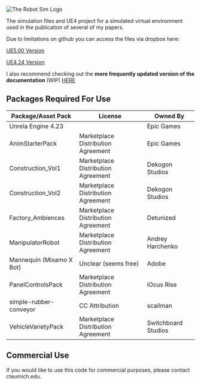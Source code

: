 ![The Robot Sim Logo](https://user-images.githubusercontent.com/38667845/186763034-a21928c0-3876-482f-a26b-edfbcec66df8.png)

The simulation files and UE4 project for a simulated virtual environment used in the publication of several of my papers. 

Due to limitations on github you can access the files via dropbox here: 

[UE5.00 Version](https://www.dropbox.com/t/ZBqOv869i415vQuh)

[UE4.24 Version](https://www.dropbox.com/t/H4Cth98EV96Tsh8c)



I also recommend checking out the **more frequently updated version of the documentation** (WIP) [HERE](https://fuzzy-group-9b3.notion.site/The-Robot-Sim-Documentation-48a3e197d3784167b3a1de16c9e13135)



## Packages Required For Use

| Package/Asset Pack | License | Owned By |
| --- | --- | --- |
| Unrela Engine 4.23 |  | Epic Games |
| AnimStarterPack | Marketplace Distribution Agreement | Epic Games |
| Construction_Vol1 | Marketplace Distribution Agreement | Dekogon Studios |
| Construction_Vol2 | Marketplace Distribution Agreement | Dekogon Studios |
| Factory_Ambiences | Marketplace Distribution Agreement | Detunized |
| ManipulatorRobot | Marketplace Distribution Agreement | Andrey Harchenko |
| Mannequin (Mixamo X Bot) | Unclear (seems free) | Adobe |
| PanelControlsPack | Marketplace Distribution Agreement | iOcus Rise |
| simple-rubber-conveyor | CC Attribution | scailman |
| VehicleVarietyPack | Marketplace Distribution Agreement | Switchboard Studios |


## Commercial Use

If you would like to use this code for commercial purposes, please contact cte<at>umich.edu.
